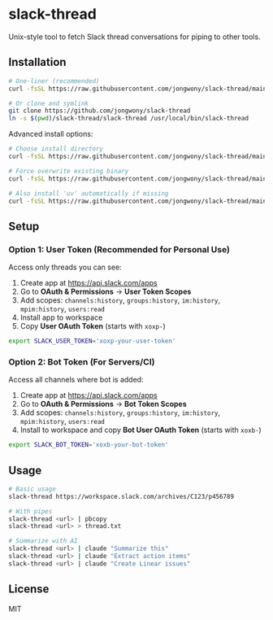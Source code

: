 # slack-thread

Unix-style tool to fetch Slack thread conversations for piping to other tools.

## Installation

```bash
# One-liner (recommended)
curl -fsSL https://raw.githubusercontent.com/jongwony/slack-thread/main/install | bash

# Or clone and symlink
git clone https://github.com/jongwony/slack-thread
ln -s $(pwd)/slack-thread/slack-thread /usr/local/bin/slack-thread
```

Advanced install options:

```bash
# Choose install directory
curl -fsSL https://raw.githubusercontent.com/jongwony/slack-thread/main/install | bash -s -- --to "$HOME/.local/bin"

# Force overwrite existing binary
curl -fsSL https://raw.githubusercontent.com/jongwony/slack-thread/main/install | bash -s -- --force

# Also install 'uv' automatically if missing
curl -fsSL https://raw.githubusercontent.com/jongwony/slack-thread/main/install | bash -s -- --install-uv
```

## Setup

### Option 1: User Token (Recommended for Personal Use)
Access only threads you can see:

1. Create app at https://api.slack.com/apps
2. Go to **OAuth & Permissions** → **User Token Scopes**
3. Add scopes: `channels:history`, `groups:history`, `im:history`, `mpim:history`, `users:read`
4. Install app to workspace
5. Copy **User OAuth Token** (starts with `xoxp-`)

```bash
export SLACK_USER_TOKEN='xoxp-your-user-token'
```

### Option 2: Bot Token (For Servers/CI)
Access all channels where bot is added:

1. Create app at https://api.slack.com/apps
2. Go to **OAuth & Permissions** → **Bot Token Scopes**
3. Add scopes: `channels:history`, `groups:history`, `im:history`, `mpim:history`, `users:read`
4. Install to workspace and copy **Bot User OAuth Token** (starts with `xoxb-`)

```bash
export SLACK_BOT_TOKEN='xoxb-your-bot-token'
```

## Usage

```bash
# Basic usage
slack-thread https://workspace.slack.com/archives/C123/p456789

# With pipes
slack-thread <url> | pbcopy
slack-thread <url> > thread.txt

# Summarize with AI
slack-thread <url> | claude "Summarize this"
slack-thread <url> | claude "Extract action items"
slack-thread <url> | claude "Create Linear issues"
```

## License

MIT